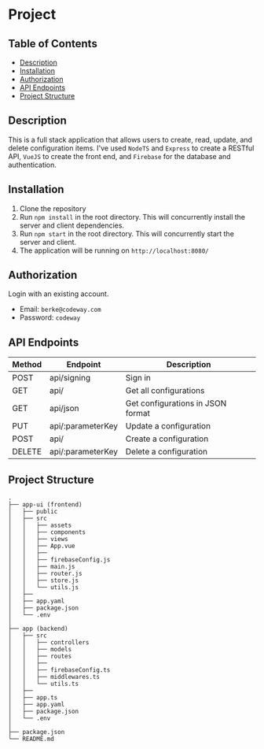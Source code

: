 # Project

## Table of Contents  
<ul>
   <li><a href="#description">Description</a></li>
   <li><a href="#installation">Installation</a></li>
   <li><a href="#authorization">Authorization</a></li>
   <li><a href="#api-endpoints">API Endpoints</a></li>
   <li><a href="#project-structure">Project Structure</a></li>
</ul>



## Description 
This is a full stack application that allows users to create, read, update, and delete configuration items. I've used `NodeTS` and `Express` to create a RESTful API, `VueJS` to create the front end, and `Firebase` for the database and authentication.

## Installation
1. Clone the repository
2. Run `npm install` in the root directory. This will concurrently install the server and client dependencies.
3. Run `npm start` in the root directory. This will concurrently start the server and client.
4. The application will be running on `http://localhost:8080/`

## Authorization
Login with an existing account. 
   - Email: `berke@codeway.com`
   - Password: `codeway`


## API Endpoints
| Method | Endpoint          | Description                       |
| ------ | ----------------- | --------------------------------- |
| POST   | api/signing       | Sign in                           |
| GET    | api/              | Get all configurations            |
| GET    | api/json          | Get configurations in JSON format |
| PUT    | api/:parameterKey | Update a configuration            |
| POST   | api/              | Create a configuration            |
| DELETE | api/:parameterKey | Delete a configuration            |


## Project Structure
```
.
├── app-ui (frontend)
│   ├── public
│   ├── src
│   │   ├── assets
│   │   ├── components
│   │   ├── views
│   │   ├── App.vue
│   │   ├──
│   │   ├── firebaseConfig.js
│   │   ├── main.js
│   │   ├── router.js
│   │   ├── store.js
│   │   └── utils.js
│   ├──
│   ├── app.yaml
│   ├── package.json
│   └── .env
│
├── app (backend)
│   ├── src
│   │   ├── controllers
│   │   ├── models
│   │   ├── routes
│   │   ├──
│   │   ├── firebaseConfig.ts
│   │   ├── middlewares.ts
│   │   └── utils.ts
│   ├──
│   ├── app.ts
│   ├── app.yaml
│   ├── package.json
│   └── .env
│
├── package.json
└── README.md
```

